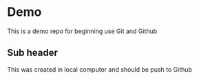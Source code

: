 # Demo

This is a demo repo for beginning use Git and Github

## Sub header

This was created in local computer and should be push to Github
